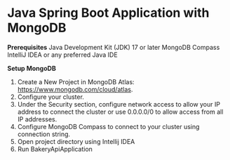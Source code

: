 # Java Spring Boot Application with MongoDB

**Prerequisites**
Java Development Kit (JDK) 17 or later
MongoDB Compass
IntelliJ IDEA or any preferred Java IDE

**Setup MongoDB**
1. Create a New Project in MongoDB Atlas: https://www.mongodb.com/cloud/atlas.
2. Configure your cluster.
3. Under the Security section, configure network access to allow your IP address to connect the cluster or use 0.0.0.0/0 to allow access from all IP addresses.
4. Configure MongoDB Compass to connect to your cluster using connection string.
5. Open project directory using Intellij IDEA
6. Run BakeryApiApplication
